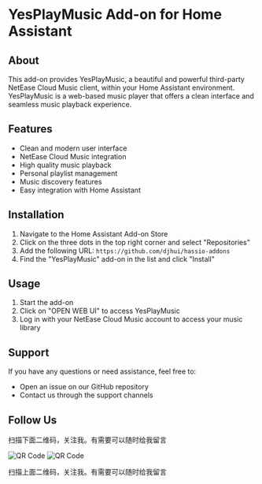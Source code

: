 # YesPlayMusic Add-on for Home Assistant

## About

This add-on provides YesPlayMusic, a beautiful and powerful third-party NetEase Cloud Music client, within your Home Assistant environment. YesPlayMusic is a web-based music player that offers a clean interface and seamless music playback experience.

## Features

- Clean and modern user interface
- NetEase Cloud Music integration
- High quality music playback
- Personal playlist management
- Music discovery features
- Easy integration with Home Assistant

## Installation

1. Navigate to the Home Assistant Add-on Store
2. Click on the three dots in the top right corner and select "Repositories"
3. Add the following URL: `https://github.com/djhui/hassio-addons`
4. Find the "YesPlayMusic" add-on in the list and click "Install"

## Usage

1. Start the add-on
2. Click on "OPEN WEB UI" to access YesPlayMusic
3. Log in with your NetEase Cloud Music account to access your music library

## Support

If you have any questions or need assistance, feel free to:
- Open an issue on our GitHub repository
- Contact us through the support channels

## Follow Us

扫描下面二维码，关注我。有需要可以随时给我留言

![QR Code](https://github.com/djhui/hassio-addons/raw/main/WeChat_QRCode.png)
![QR Code](https://gitee.com/desmond_GT/hassio-addons/raw/main/WeChat_QRCode.png)

扫描上面二维码，关注我。有需要可以随时给我留言

